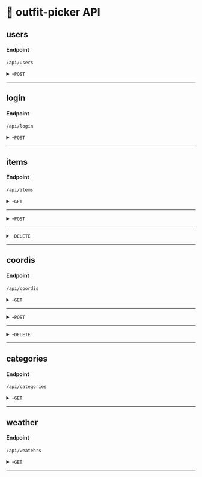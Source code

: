 
# 👗 outfit-picker API

## users

#### Endpoint
```http
/api/users
```
<details>
 <summary>-<code>POST</code> </summary>

##### Description
사용자가 회원 가입을 요청합니다.

##### Request

> | id(유저아이디)**필수** |  password(유저 비밀번호)**필수**  |  name(유저 이름)**필수**  | birthday(유저 생일)**필수**  | phoneNumber(유저 전화번호)**필수** | gender(유저 성별)
> |----------|----------|-----------|----------|----------|-----------|
> | string     |  string | string   |string     |  string | int (*0 = male,1 = female*)  |

##### Example JSON
```json
  {  
    "id":"yaho", 
    "password":"lululala123", 
    "name":"박유진",
    "birthday":"19961204",
    "phoneNumber":"010-1234-5678", 
    "gender":1
  }
```
> 
##### Responses

> | http code  | case|response     |
> |--------------------------|-----------------------------------|-------------------------|
> | `200`         |        | |
> | `400`         | 필수 입력값 누락|"status":  "error","message": "필수 입력값을 입력해주세요."|
> |   `400`        |   ID 중복     |  "status":  "error","message": "id가 중복되었습니다." |
> | `500`         |        | "status":  "error","message": "서버에서 문제가 발생했습니다. 잠시 후에 다시 시도해주세요."|
</details>

------------------------------------------------------------------------------------------

## login

#### Endpoint
```http
/api/login
```
<details>
 <summary>-<code>POST</code> </summary>

##### Description
사용자가 인증을 위해 로그인을 수행합니다.

##### Request

> | id (유저아이디) **필수** |  password (유저 비밀번호) **필수** |  
> |----------|----------|
> | string     |  string |

##### Example JSON
```json
{  
  "id":"yaho", 
  "password":"lululala123"
}
```
> 
##### Responses

> | http code  | case|response     |
> |--------------------------|-----------------------------------|-------------------------|
> | `200`         |        | |
> | `400`         | 필수 입력값 누락|"status":  "error","message": "잘못된 요청입니다. 올바른 데이터를 제공해주세요."|
> |    `400`      |   id 불일치     |  "status":  "error","message": "잘못된 로그인 정보입니다. 다시 시도해주세요."|
> |    `400`      |   password 불일치     | "status":  "error","message": "잘못된 로그인 정보입니다. 다시 시도해주세요." |
</details>

------------------------------------------------------------------------------------------

## items

#### Endpoint
```http
/api/items
```

<details>
 <summary>-<code>GET</code> </summary>

##### Description
자신의 옷장에 추가한 전체 의류 아이템을 확인합니다.

##### Responses

> | itemId (아이템 아이디)  |  itemName (아이템의 이름)    | category   (아이템 분류) | image (아이템 사진) | 
> |----------|----------|-----------|----------|
> |int| string     |  string | string   |

##### Example JSON
```json
[
  {
    "itemId":1,
    "itemName":"기모후드",
    "category":"아우터",
    "image":"https://img.icons8.com/?size=80&id=mw8n5jxdoKlM&format=png"
  }
]
```
</details>

------------------------------------------------------------------------------------------
<details>
 <summary>-<code>POST</code> </summary>

##### Description
사용자의 옷장에 아이템을 추가합니다. 

##### Request

> | item name (추가할 아이템의 이름)  |  category (아이템의 분류)    | image    (아이템 사진 *url*) | 
> |----------|----------|-----------|
> | string     |  string | string   |

##### Example JSON
```json
{
  "itemName":"기모후드",
  "category":"아우터",
  "image":"https://img.icons8.com/?size=80&id=mw8n5jxdoKlM&format=png"
}
```
> 
##### Responses

> | http code  | response     |
> |--------------------------|-----------------------------------|
> | `200`         |        |
> | `400`         | "status": "error", "message": "Invalid request. Please provide valid data for clothing registration."|



</details>

------------------------------------------------------------------------------------------

<details>
 <summary>-<code>DELETE</code> </summary>

##### Description
사용자의 옷장에서 선택한 아이템을 제거합니다.

##### Request

> | id (제거할 아이템 번호) |
> |----------|
> | semantics |

##### Example URL
```HTTP
http://localhost:8080/api/items/4
```
> 
##### Responses

> | http code  | response     |
> |--------------------------|-----------------------------------|
> | `200`         |        |
> | `400`         | "status": "error", "message": "Invalid request. Please provide valid data for clothing registration."|

</details>

------------------------------------------------------------------------------------------




## coordis

#### Endpoint
```http
/api/coordis
```

<details>
 <summary>-<code>GET</code> </summary>

##### Description
사용자가 원하는 연도와 월에 대해 착용한 코디 목록을 조회할 수 있습니다. 연도와 월을 함께 지정하여 *해당 월에 착용한 코디 목록만을 반환합니다.*

##### Request

> | month (검색할 월)  |  year (검색할 연도)   | 
> |----------|----------|
> |query (*1월은 "01",12월은 "12"*)| query (*"2024", "2025"*) |

##### Example URL
```HTTP
http://localhost:8080/api/coordis?year=2024&month=04
```

##### Responses

>| http code  | case|response     |
> |--------------------------|-----------------------------------|-------------------------|
> | `200`         |        ||

>| id (목록 번호)  |  data (날짜)    | photo  (코디 사진) | temperature (기온) | weather (날씨)|
> |----------|----------|-----------|----------|----------|
> |int| string     |  string |int   |int|

##### Example JSON
```json
[
  {
    "id":1,
    "date":"2024-03-18",
    "photo":"https://img.icons8.com/?size=80&id=mw8n5jxdoKlM&format=png",
    "temperature" :10,
    "weather" :1
  },
  {
    "id":6,
    "date":"2024-03-24",
    "photo":"https://img.icons8.com/?size=80&id=mw8n5jxdoKlM&format=png",
    "temperature":15,
    "weather":0
  }
]
```

> | http code  | case|response     |
> |--------------------------|-----------------------------------|-------------------------|
> | `404`         | 조건에 해당하는 행이 없을 경우 | "status":  "error","message": "해당하는 날짜의 코디가 없습니다."|
> | `500`         |        | "status":  "error","message": "서버에서 문제가 발생했습니다. 잠시 후에 다시 시도해주세요."|


</details>

------------------------------------------------------------------------------------------

<details>
 <summary>-<code>POST</code> </summary>

##### Description
사용자가 착용한 옷 사진을 업로드하고 이를 날짜, 기온, 날씨와 함께 기록합니다.

##### Request

> | data (날짜) **필수** |  image (코디 사진) **필수** |  temperature (기온) | weather (날씨) **필수** |
> |----------|----------|-----------|----------|
> | string     |  string | int   |int (*0 = 맑음, 1 = 흐림, 2 = 비, 3 = 눈*)  |

##### Example JSON
```json
  {  
    "date" :"2024-03-24", 
    "photo":"https://img.icons8.com/?size=80&id=mw8n5jxdoKlM&format=png", 
    "temperature":"16", 
    "weather":1
  }
```
> 
##### Responses

> | http code  | case|response     |
> |--------------------------|-----------------------------------|-------------------------|
>|`200`| | |
> | `400`         | 필수 입력 값 누락 | "status":  "error","message": "필수 입력값을 입력해주세요."|
> | `500`         |        | "status":  "error","message": "서버에서 문제가 발생했습니다. 잠시 후에 다시 시도해주세요."|



</details>

------------------------------------------------------------------------------------------

<details>
 <summary>-<code>DELETE</code> </summary>

##### Description
사용자의 코디 기록에서 해당하는 정보를 삭제합니다.

##### Request

> | id (제거할 코디 번호) |
> |----------|
> | semantics |

##### Example URL
```HTTP
http://localhost:8080/api/coordis/4
```
> 
##### Responses

> | http code  | case|response     |
> |--------------------------|-----------------------------------|-------------------------|
>|`200`| | |
> | `400`         |  | "status":  "error","message": "해당하는 ID를 찾을 수 없습니다." |
> | `500`         |        | "status":  "error","message": "서버에서 문제가 발생했습니다. 잠시 후에 다시 시도해주세요."|


</details>

------------------------------------------------------------------------------------------


## categories

#### Endpoint
```http
/api/categories
```

<details>
 <summary>-<code>GET</code> </summary>

##### Description
카테고리 리스트를 전달합니다.

##### Responses

> | id (카테고리 번호)  |  name (카테고리이름)    | 
> |----------|----------|
> |int| string     |

##### Example JSON
```json
[
  {
    "id":1,
    "name":"아우터"
  },
  {
    "id":2,
    "name":"상의"
  },
  {
    "id":3,
    "name":"하의"
  }
]
```

</details>

------------------------------------------------------------------------------------------
## weather

#### Endpoint
```http
/api/weatehrs
```

<details>
 <summary>-<code>GET</code> </summary>

##### Description
날씨 정보를 전달합니다.

##### Responses

> |skyStatus (하늘 상태)   |  precipitationType (강수 형태)    |minTemperature (최저 기온)   |maxTemperatu (최고 기온)    | 
> |----------|----------|----------|----------|
> |string(*맑음(1), 구름많음(3), 흐림(4)*)| string (*없음(0), 비(1), 비/눈(2), 눈(3), 소나기(4)*)    | string     | string     |

##### Example JSON
```json
{
  "skyStatus": "1",
  "precipitationType": "0",
  "minTemperature": "10.0",
  "maxTemperature": "26.0",
}
```

</details>

------------------------------------------------------------------------------------------
